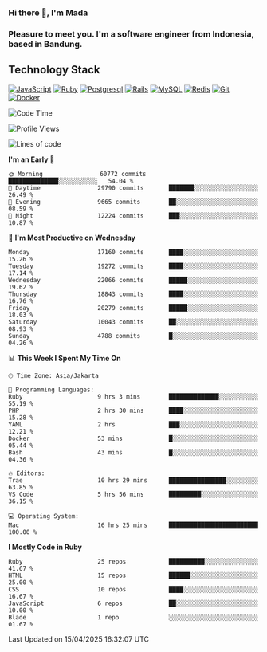 ### Hi there 👋, I'm Mada
### Pleasure to meet you. I'm a software engineer from Indonesia, based in Bandung.

## Technology Stack

[![JavaScript](https://img.shields.io/badge/-JavaScript-%23F7DF1C?style=flat-square&logo=javascript&logoColor=000000&labelColor=%23F7DF1C&color=%23FFCE5A)](https://www.javascript.com/)
[![Ruby](https://img.shields.io/badge/Ruby-CC342D?style=flat-square&logo=ruby&logoColor=white)](https://www.ruby-lang.org/en/)
[![Postgresql](https://img.shields.io/badge/PostgreSQL-316192?style=flat-square&logo=postgresql&logoColor=ffffff)](https://www.postgresql.org/)
[![Rails](https://img.shields.io/badge/Ruby_on_Rails-CC0000?style=flat-square&logo=ruby-on-rails&logoColor=white)](https://rubyonrails.org/)
[![MySQL](https://img.shields.io/badge/-MySQL-4479A1?style=flat-square&logo=MySQL&logoColor=ffffff)](https://www.mysql.com/)
[![Redis](https://img.shields.io/badge/-Redis-DC382D?style=flat-square&logo=Redis&logoColor=ffffff)](https://redis.io/)
[![Git](https://img.shields.io/badge/-Git-%23F05032?style=flat-square&logo=git&logoColor=%23ffffff)](https://git-scm.com/)
[![Docker](https://img.shields.io/badge/-Docker-2496ED?style=flat-square&logo=docker&logoColor=ffffff)](https://www.docker.com/)
<!--
**madaarya/madaarya** is a ✨ _special_ ✨ repository because its `README.md` (this file) appears on your GitHub profile.

Here are some ideas to get you started:

- 🔭 I’m currently working on ...
- 🌱 I’m currently learning ...
- 👯 I’m looking to collaborate on ...
- 🤔 I’m looking for help with ...
- 💬 Ask me about ...
- 📫 How to reach me: ...
- 😄 Pronouns: ...
- ⚡ Fun fact: ...
-->
<!--START_SECTION:waka-->
![Code Time](http://img.shields.io/badge/Code%20Time-7%2C206%20hrs%206%20mins-blue)

![Profile Views](http://img.shields.io/badge/Profile%20Views-0-blue)

![Lines of code](https://img.shields.io/badge/From%20Hello%20World%20I%27ve%20Written-50.3%20million%20lines%20of%20code-blue)

**I'm an Early 🐤** 

```text
🌞 Morning                60772 commits       ██████████████░░░░░░░░░░░   54.04 % 
🌆 Daytime                29790 commits       ███████░░░░░░░░░░░░░░░░░░   26.49 % 
🌃 Evening                9665 commits        ██░░░░░░░░░░░░░░░░░░░░░░░   08.59 % 
🌙 Night                  12224 commits       ███░░░░░░░░░░░░░░░░░░░░░░   10.87 % 
```
📅 **I'm Most Productive on Wednesday** 

```text
Monday                   17160 commits       ████░░░░░░░░░░░░░░░░░░░░░   15.26 % 
Tuesday                  19272 commits       ████░░░░░░░░░░░░░░░░░░░░░   17.14 % 
Wednesday                22066 commits       █████░░░░░░░░░░░░░░░░░░░░   19.62 % 
Thursday                 18843 commits       ████░░░░░░░░░░░░░░░░░░░░░   16.76 % 
Friday                   20279 commits       █████░░░░░░░░░░░░░░░░░░░░   18.03 % 
Saturday                 10043 commits       ██░░░░░░░░░░░░░░░░░░░░░░░   08.93 % 
Sunday                   4788 commits        █░░░░░░░░░░░░░░░░░░░░░░░░   04.26 % 
```


📊 **This Week I Spent My Time On** 

```text
🕑︎ Time Zone: Asia/Jakarta

💬 Programming Languages: 
Ruby                     9 hrs 3 mins        ██████████████░░░░░░░░░░░   55.19 % 
PHP                      2 hrs 30 mins       ████░░░░░░░░░░░░░░░░░░░░░   15.28 % 
YAML                     2 hrs               ███░░░░░░░░░░░░░░░░░░░░░░   12.21 % 
Docker                   53 mins             █░░░░░░░░░░░░░░░░░░░░░░░░   05.44 % 
Bash                     43 mins             █░░░░░░░░░░░░░░░░░░░░░░░░   04.36 % 

🔥 Editors: 
Trae                     10 hrs 29 mins      ████████████████░░░░░░░░░   63.85 % 
VS Code                  5 hrs 56 mins       █████████░░░░░░░░░░░░░░░░   36.15 % 

💻 Operating System: 
Mac                      16 hrs 25 mins      █████████████████████████   100.00 % 
```

**I Mostly Code in Ruby** 

```text
Ruby                     25 repos            ██████████░░░░░░░░░░░░░░░   41.67 % 
HTML                     15 repos            ██████░░░░░░░░░░░░░░░░░░░   25.00 % 
CSS                      10 repos            ████░░░░░░░░░░░░░░░░░░░░░   16.67 % 
JavaScript               6 repos             ██░░░░░░░░░░░░░░░░░░░░░░░   10.00 % 
Blade                    1 repo              ░░░░░░░░░░░░░░░░░░░░░░░░░   01.67 % 
```




 Last Updated on 15/04/2025 16:32:07 UTC
<!--END_SECTION:waka-->
